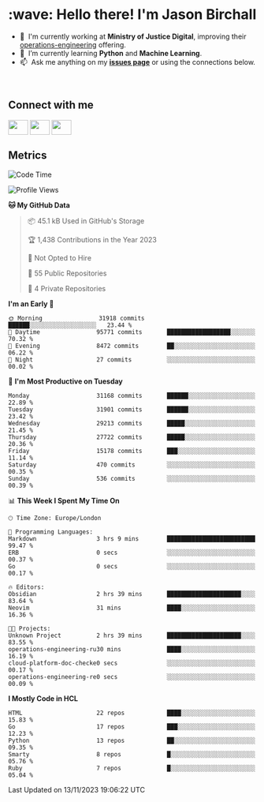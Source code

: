 <h1 align="left" id="jason-title">:wave: Hello there! I'm Jason Birchall</h1>

- :office: &nbsp;I'm currently working at **Ministry of Justice Digital**, improving their [operations-engineering](https://github.com/ministryofjustice/operations-engineering) offering.
- :seedling: &nbsp;I’m currently learning **Python** and **Machine Learning**.
- :mailbox: &nbsp;Ask me anything on my **[issues page]** or using the connections below.


<br>

<h2>Connect with me</h2>
<p>
<a href="https://twitter.com/jsonBirchall" target="blank"><img align="center" src="https://cdn.jsdelivr.net/npm/simple-icons@3.0.1/icons/twitter.svg" alt="" height="30" width="40" /></a>
<a href="https://keybase.io/json0" target="blank"><img align="center" src="https://cdn.jsdelivr.net/npm/simple-icons@3.0.1/icons/keybase.svg" alt="" height="30" width="40" /></a>
<a href="https://www.reddit.com/user/kakorate" target="blank"><img align="center" src="https://cdn.jsdelivr.net/npm/simple-icons@3.0.1/icons/reddit.svg" alt="" height="30" width="40" /></a>
</p>

<h2>Metrics</h2>

<!--START_SECTION:waka-->
![Code Time](http://img.shields.io/badge/Code%20Time-1%2C239%20hrs%2013%20mins-blue)

![Profile Views](http://img.shields.io/badge/Profile%20Views-0-blue)

**🐱 My GitHub Data** 

> 📦 45.1 kB Used in GitHub's Storage 
 > 
> 🏆 1,438 Contributions in the Year 2023
 > 
> 🚫 Not Opted to Hire
 > 
> 📜 55 Public Repositories 
 > 
> 🔑 4 Private Repositories 
 > 
**I'm an Early 🐤** 

```text
🌞 Morning                31918 commits       ██████░░░░░░░░░░░░░░░░░░░   23.44 % 
🌆 Daytime                95771 commits       ██████████████████░░░░░░░   70.32 % 
🌃 Evening                8472 commits        ██░░░░░░░░░░░░░░░░░░░░░░░   06.22 % 
🌙 Night                  27 commits          ░░░░░░░░░░░░░░░░░░░░░░░░░   00.02 % 
```
📅 **I'm Most Productive on Tuesday** 

```text
Monday                   31168 commits       ██████░░░░░░░░░░░░░░░░░░░   22.89 % 
Tuesday                  31901 commits       ██████░░░░░░░░░░░░░░░░░░░   23.42 % 
Wednesday                29213 commits       █████░░░░░░░░░░░░░░░░░░░░   21.45 % 
Thursday                 27722 commits       █████░░░░░░░░░░░░░░░░░░░░   20.36 % 
Friday                   15178 commits       ███░░░░░░░░░░░░░░░░░░░░░░   11.14 % 
Saturday                 470 commits         ░░░░░░░░░░░░░░░░░░░░░░░░░   00.35 % 
Sunday                   536 commits         ░░░░░░░░░░░░░░░░░░░░░░░░░   00.39 % 
```


📊 **This Week I Spent My Time On** 

```text
🕑︎ Time Zone: Europe/London

💬 Programming Languages: 
Markdown                 3 hrs 9 mins        █████████████████████████   99.47 % 
ERB                      0 secs              ░░░░░░░░░░░░░░░░░░░░░░░░░   00.37 % 
Go                       0 secs              ░░░░░░░░░░░░░░░░░░░░░░░░░   00.17 % 

🔥 Editors: 
Obsidian                 2 hrs 39 mins       █████████████████████░░░░   83.64 % 
Neovim                   31 mins             ████░░░░░░░░░░░░░░░░░░░░░   16.36 % 

🐱‍💻 Projects: 
Unknown Project          2 hrs 39 mins       █████████████████████░░░░   83.55 % 
operations-engineering-ru30 mins             ████░░░░░░░░░░░░░░░░░░░░░   16.19 % 
cloud-platform-doc-checke0 secs              ░░░░░░░░░░░░░░░░░░░░░░░░░   00.17 % 
operations-engineering-re0 secs              ░░░░░░░░░░░░░░░░░░░░░░░░░   00.09 % 
```

**I Mostly Code in HCL** 

```text
HTML                     22 repos            ████░░░░░░░░░░░░░░░░░░░░░   15.83 % 
Go                       17 repos            ███░░░░░░░░░░░░░░░░░░░░░░   12.23 % 
Python                   13 repos            ██░░░░░░░░░░░░░░░░░░░░░░░   09.35 % 
Smarty                   8 repos             █░░░░░░░░░░░░░░░░░░░░░░░░   05.76 % 
Ruby                     7 repos             █░░░░░░░░░░░░░░░░░░░░░░░░   05.04 % 
```




 Last Updated on 13/11/2023 19:06:22 UTC
<!--END_SECTION:waka-->

<!-- links -->

[issues page]: https://github.com/jasonBirchall/jasonBirchall/issues "jasonBirchall/issues"
